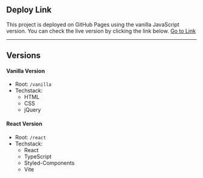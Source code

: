 ## Deploy Link

This project is deployed on GitHub Pages using the vanilla JavaScript version.
You can check the live version by clicking the link below.
[Go to Link](https://ryanbae94.github.io/xen-media-test/)

---

## Versions

#### Vanilla Version

- Root: `/vanilla`
- Techstack:
  - HTML
  - CSS
  - jQuery

#### React Version

- Root: `/react`
- Techstack:
  - React
  - TypeScript
  - Styled-Components
  - Vite
